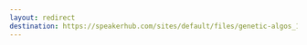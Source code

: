 ```yaml
---
layout: redirect
destination: https://speakerhub.com/sites/default/files/genetic-algos_1.pdf
---
```


